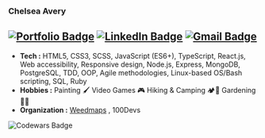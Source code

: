 ### Chelsea Avery
[![Portfolio Badge](https://img.shields.io/badge/website-000000?style=for-the-badge&logo=About.me&logoColor=white)](https://chelsea-avery.com/)
[![LinkedIn Badge](https://img.shields.io/badge/LinkedIn-0077B5?style=for-the-badge&logo=linkedin&logoColor=white)](https://www.linkedin.com/in/chelseaavery/)
[![Gmail Badge](https://img.shields.io/badge/Gmail-D14836?style=for-the-badge&logo=gmail&logoColor=white)](mailto:chelseaavery.js@gmail.com)
---------------------------------------------------------------------------------------------------------------------------------------------------------------------------------

-  **Tech :** HTML5, CSS3, SCSS, JavaScript (ES6+), TypeScript, React.js, Web accessibility, Responsive design, Node.js, Express, MongoDB, PostgreSQL, TDD, OOP, Agile methodologies, Linux-based OS/Bash scripting, SQL, Ruby
-  **Hobbies :** Painting :paintbrush: Video Games :video_game: Hiking & Camping :camping::hiking_boot: Gardening 👩‍🌾
-  **Organization :** [Weedmaps](https://weedmaps.com/) , 100Devs 

![Codewars Badge](https://www.codewars.com/users/chelseaerinavery/badges/small)

